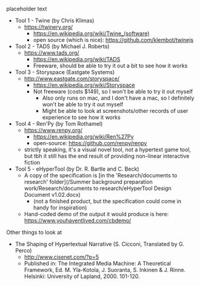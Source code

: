 placeholder text

* Tool 1 - Twine (by Chris Klimas)
    * https://twinery.org/
        * https://en.wikipedia.org/wiki/Twine_(software)
        * open source (which is nice): https://github.com/klembot/twinejs
* Tool 2 - TADS (by Michael J. Roberts)  
    * https://www.tads.org/
        * https://en.wikipedia.org/wiki/TADS
        * Freeware, should be able to try it out a bit to see how it works
* Tool 3 - Storyspace (Eastgate Systems)
    * http://www.eastgate.com/storyspace/
        * https://en.wikipedia.org/wiki/Storyspace
        * Not freeware (costs $149), so I won't be able to try it out myself
            * Also only runs on mac, and I don't have a mac, so I definitely won't be able to try it out myself
            * Might be able to look at screenshots/other records of user experience to see how it works
* Tool 4 - Ren'Py (by Tom Rothamel)
    * https://www.renpy.org/
        * https://en.wikipedia.org/wiki/Ren%27Py
        * open-source: https://github.com/renpy/renpy
    * strictly speaking, it's a visual novel tool, not a hypertext game tool,
    but tbh it still has the end result of providing non-linear interactive fiction
* Tool 5 - eHyperTool  (by Dr. R. Bartle and C. Beck)
    * A copy of the specification is [in the 'Research/documents to research' folder](/Summer background preparation work/Research/documents to research/eHyperTool Design Document v1.02.docx)
        * (not a finished product, but the specification could come in handy for inspiration)
    * Hand-coded demo of the output it would produce is here: https://www.youhaventlived.com/cbdemo/
    
    
Other things to look at

* The Shaping of Hypertextual Narrative (S. Cicconi, Translated by G. Perco)
    * http://www.cisenet.com/?p=5
    * Published in: The Integrated Media Machine: A Theoretical Framework, Ed. M. Yla-Kotola, J. Suoranta, S. Inkinen & J. Rinne. Helsinki: University of Lapland, 2000. 101-120.